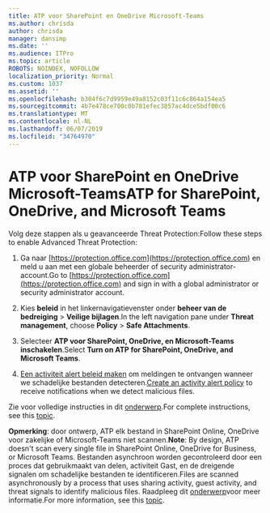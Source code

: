 ```yaml
---
title: ATP voor SharePoint en OneDrive Microsoft-Teams
ms.author: chrisda
author: chrisda
manager: dansimp
ms.date: ''
ms.audience: ITPro
ms.topic: article
ROBOTS: NOINDEX, NOFOLLOW
localization_priority: Normal
ms.custom: 1037
ms.assetid: ''
ms.openlocfilehash: b304f6c7d9959e49a8152c03f11c6c864a154ea5
ms.sourcegitcommit: 4b7e478ce700c0b781efec3857ac4dce5bdf00c6
ms.translationtype: MT
ms.contentlocale: nl-NL
ms.lasthandoff: 06/07/2019
ms.locfileid: "34764970"
---
```

# <a name="atp-for-sharepoint-onedrive-and-microsoft-teams"></a><span data-ttu-id="ea959-102">ATP voor SharePoint en OneDrive Microsoft-Teams</span><span class="sxs-lookup"><span data-stu-id="ea959-102">ATP for SharePoint, OneDrive, and Microsoft Teams</span></span>

<span data-ttu-id="ea959-103">Volg deze stappen als u geavanceerde Threat Protection:</span><span class="sxs-lookup"><span data-stu-id="ea959-103">Follow these steps to enable Advanced Threat Protection:</span></span>

1. <span data-ttu-id="ea959-104">Ga naar [https://protection.office.com](https://protection.office.com) en meld u aan met een globale beheerder of security administrator-account.</span><span class="sxs-lookup"><span data-stu-id="ea959-104">Go to [https://protection.office.com](https://protection.office.com) and sign in with a global administrator or security administrator account.</span></span>

2. <span data-ttu-id="ea959-105">Kies **beleid** in het linkernavigatievenster onder **beheer van de bedreiging** \> **Veilige bijlagen**.</span><span class="sxs-lookup"><span data-stu-id="ea959-105">In the left navigation pane under **Threat management**, choose **Policy** \> **Safe Attachments**.</span></span>

3. <span data-ttu-id="ea959-106">Selecteer **ATP voor SharePoint, OneDrive, en Microsoft-Teams inschakelen**.</span><span class="sxs-lookup"><span data-stu-id="ea959-106">Select **Turn on ATP for SharePoint, OneDrive, and Microsoft Teams**.</span></span>

4. <span data-ttu-id="ea959-107">[Een activiteit alert beleid maken](https://docs.microsoft.com/office365/securitycompliance/create-activity-alerts) om meldingen te ontvangen wanneer we schadelijke bestanden detecteren.</span><span class="sxs-lookup"><span data-stu-id="ea959-107">[Create an activity alert policy](https://docs.microsoft.com/office365/securitycompliance/create-activity-alerts) to receive notifications when we detect malicious files.</span></span>

<span data-ttu-id="ea959-108">Zie voor volledige instructies in dit [onderwerp](https://docs.microsoft.com/office365/securitycompliance/turn-on-atp-for-spo-odb-and-teams).</span><span class="sxs-lookup"><span data-stu-id="ea959-108">For complete instructions, see this [topic](https://docs.microsoft.com/office365/securitycompliance/turn-on-atp-for-spo-odb-and-teams).</span></span>

<span data-ttu-id="ea959-109">**Opmerking**: door ontwerp, ATP elk bestand in SharePoint Online, OneDrive voor zakelijke of Microsoft-Teams niet scannen.</span><span class="sxs-lookup"><span data-stu-id="ea959-109">**Note**: By design, ATP doesn't scan every single file in SharePoint Online, OneDrive for Business, or Microsoft Teams.</span></span> <span data-ttu-id="ea959-110">Bestanden asynchroon worden gecontroleerd door een proces dat gebruikmaakt van delen, activiteit Gast, en de dreigende signalen om schadelijke bestanden te identificeren.</span><span class="sxs-lookup"><span data-stu-id="ea959-110">Files are scanned asynchronously by a process that uses sharing activity, guest activity, and threat signals to identify malicious files.</span></span> <span data-ttu-id="ea959-111">Raadpleeg dit [onderwerp](https://docs.microsoft.com/office365/securitycompliance/atp-for-spo-odb-and-teams)voor meer informatie.</span><span class="sxs-lookup"><span data-stu-id="ea959-111">For more information, see this [topic](https://docs.microsoft.com/office365/securitycompliance/atp-for-spo-odb-and-teams).</span></span>

